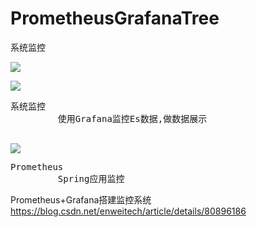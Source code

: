 # PrometheusGrafanaTree
系统监控


![](https://i.imgur.com/J6krITa.png)

![](https://i.imgur.com/8fOgCfX.png)
<pre>
系统监控
         使用Grafana监控Es数据,做数据展示     
          
</pre>

![](https://i.imgur.com/Hb0D8yv.png)

<pre>
Prometheus
         Spring应用监控
</pre>

Prometheus+Grafana搭建监控系统
https://blog.csdn.net/enweitech/article/details/80896186
